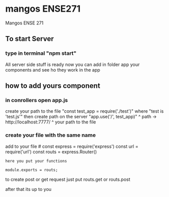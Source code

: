 # mangos ENSE271
Mangos ENSE 271

## To start Server 
### type in terminal "npm start"

All server side stuff is ready 
now you can add in folder app your components and see ho they work in the app

## how to add yours component
### in conrollers open app.js 
create your path to the file
"const test_app = require('./test')"
where "test is 'test.js'"
then create path on the server
"app.use('/', test_app)"
         ^ path -> http://localhost:7777/
                ^ your path to the file
### create your file with the same name

add to your file
    #
    const express = require('express')
    const url = require('url')
    const routs = express.Router()

    here you put your functions

    module.exports = routs;

to create post or get request just put 
    routs.get or routs.post

after that its up to you 

